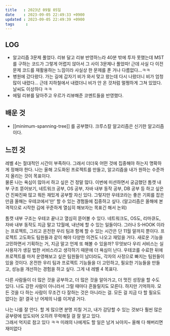 ```yaml
---
title   : 2023년 09월 05일
date    : 2023-09-05 22:49:33 +0900
updated : 2023-09-05 22:49:39 +0900
tags     : 
---
```

## LOG

- 알고리즘 3문제 풀었다. 리뷰 달고 리뷰 반영하느라 40분 밖에 투자 못했는데 MST를 구하는 코드가 그렇게 어렵지 않아서 그 사이 3문제나 풀었따! 근데 사실 다 이전 문제 코드를 재활용하는 느낌이라 사실상 한 문제를 푼 거나 다름없다...ㅋㅋ
- 병원에 갔다왔다. 가는 길에 갑자기 비가 와서 맞고 왔는데 다시 나왔더니 비가 엄청 많이 내렸다... 근데 지하철에서 내렸더니 비가 안 온 것처럼 멀쩡하게 그쳐 있었다. 날씨도 이상하다 ㅋㅋ
- 에밀 리뷰를 달아주고 우르가 리뷰해준 코멘트들을 반영했다. 

## 배운 것

- [[minimum-spanning-tree]] 를 공부했다. 크루스칼 알고리즘은 신기한 알고리즘이다.

## 느낀 것

레벨 4는 절대적인 시간이 부족하다. 그래서 더더욱 어떤 것에 집중해야 하는지 명확하게 정해야 한다. 나는 올해 고도화된 프로젝트를 만들고, 알고리즘을 내가 원하는 수준까지 올리는 것이 목표이다.   
물론 나는 욕심이 많아서 하고 싶은 건 정말 많다. 이번에 미션하면서 궁금했던 톰캣 내부 구조 뜯어보기, 네트워크 공부, OS 공부, 자바 내부 동작 공부, DB 공부 등 하고 싶은 건 진짜진짜 많고 뭐든 재밌게 공부할 자신 있다.   그렇지만 우테코라는 좋은 기회를 잡은 만큼 올해는 우테코에서'만' 할 수 있는 경험들에 집중하고 싶다. (알고리즘은 올해에 본격적으로 시작한 김에 꾸준하게 열심히 해보자는 목표긴 해서 논외)    

톰캣 내부 구조는 우테코 끝나고 열심히 뜯어볼 수 있다. 네트워크도, OS도, 리마큐도, 자바 내부 동작도 지금 말고 12월에, 내년에 할 수 있는 일들이다. 그러나 S-HOOK 이라는 프로젝트, 그리고 온전한 우리 팀과 함께 할 수 있는 시간은 단 11월 말까지 뿐이다. 프로젝트 고도화도 팀원들과 같이 해야 다양한 의견도 나오고 재밌을 거다. 새로운 기능을 고민하면서 기획하는 거, 지금 말고 언제 또 해볼 수 있을까? 무엇보다 우리 서비스는 실 사용자가 생길 법한 서비스라고 생각하기 때문에 더 욕심이 난다. 우테코를 수료한 뒤에 프로젝트를 마저 운영해보고 싶은 팀원들이 남더라도, 각자의 사정으로 빠지는 팀원들이 있을 것이다. 온전한 우리 팀과 프로젝트 기능들을 더 고민하고, 필요한 기능들을 만들고, 성능을 개선하는 경험을 하고 싶다. 그게 내 레벨 4 목표다.    

다른 사람들이 더 많은 것을 공부하고, 더 많은 것을 알아가고, 더 멋진 성장을 할 수도 있다. 나도 강한 사람이 아니라서 그럴 때마다 흔들릴지도 모른다. 하지만 기억하자. 모든 것을 다 하는 사람이 무조건 다 잘하는 것은 아니라는 걸. 모든 걸 지금 다 할 필요도 없다는 걸! 결국 난 어제의 나를 이겨낼 거다.

나는 나를 잘 안다. 할 게 많으면 분명 지칠 거고, 내가 감당할 수 있는 것보다 훨씬 많은 공부량에 압도되어 오히려 무력해질 걸 잘 알고 있다.  
그래서 억지로 참고 있다 ㅋㅋ 미래의 나에게도 할 일은 남겨 놔야지~ 올해 다 해버리면 재미없다

